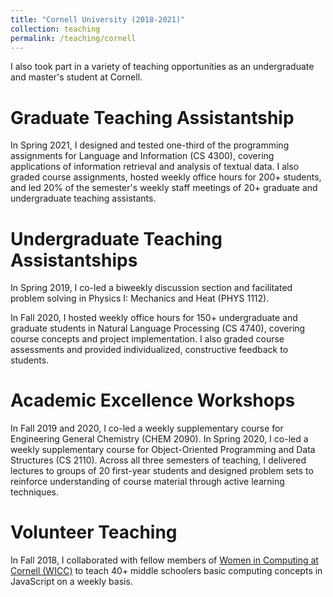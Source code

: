```yaml
---
title: "Cornell University (2018-2021)"
collection: teaching
permalink: /teaching/cornell
---
```


I also took part in a variety of teaching opportunities as an undergraduate and master's student at Cornell.

Graduate Teaching Assistantship
======
In Spring 2021, I designed and tested one-third of the programming assignments for Language and Information (CS 4300), covering applications of information retrieval and analysis of textual data. I also graded course assignments, hosted weekly office hours for 200+ students, and led 20% of the semester's weekly staff meetings of 20+ graduate and undergraduate teaching assistants. 

Undergraduate Teaching Assistantships
======
In Spring 2019, I co-led a biweekly discussion section and facilitated problem solving in Physics I: Mechanics and Heat (PHYS 1112).

In Fall 2020, I hosted weekly office hours for 150+ undergraduate and graduate students in Natural Language Processing (CS 4740), covering course concepts and project implementation. I also graded course assessments and provided individualized, constructive feedback to students.


Academic Excellence Workshops
======
In Fall 2019 and 2020, I co-led a weekly supplementary course for Engineering General Chemistry (CHEM 2090). In Spring 2020, I co-led a weekly supplementary course for Object-Oriented Programming and Data Structures (CS 2110). Across all three semesters of teaching, I delivered lectures to groups of 20 first-year students and designed problem sets to reinforce understanding of course material through active learning techniques.

Volunteer Teaching
======
In Fall 2018, I collaborated with fellow members of [Women in Computing at Cornell (WICC)](https://wicc.cornell.edu/#/) to teach 40+ middle schoolers basic computing concepts in JavaScript on a weekly basis.
